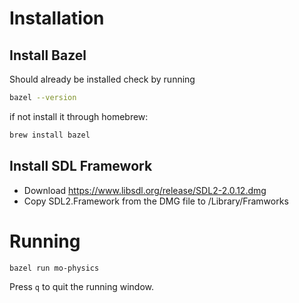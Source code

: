 # Installation

## Install Bazel
Should already be installed check by running
```bash
bazel --version
```

if not install it through homebrew:
```bash
brew install bazel
```

## Install SDL Framework
  * Download https://www.libsdl.org/release/SDL2-2.0.12.dmg
  * Copy SDL2.Framework from the DMG file to /Library/Framworks

# Running
```
bazel run mo-physics
```

Press `q` to quit the running window.